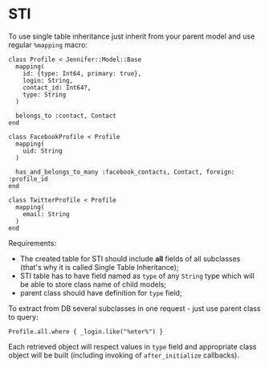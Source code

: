 # STI

To use single table inheritance just inherit from your parent model and use regular `%mapping` macro:

```crystal
class Profile < Jennifer::Model::Base
  mapping(
    id: {type: Int64, primary: true},
    login: String,
    contact_id: Int64?,
    type: String
  )

  belongs_to :contact, Contact
end

class FacebookProfile < Profile
  mapping(
    uid: String
  )

  has_and_belongs_to_many :facebook_contacts, Contact, foreign: :profile_id
end

class TwitterProfile < Profile
  mapping(
    email: String
  )
end
```

Requirements:

- The created table for STI should include **all** fields of all subclasses (that's why it is called Single Table Inheritance);
- STI table has to have field named as `type` of any `String` type which will be able to store class name of child models;
- parent class should have definition for `type` field;

To extract from DB several subclasses in one request - just use parent class to query:

```crystal
Profile.all.where { _login.like("%eter%") }
```

Each retrieved object will respect values in `type` field and appropriate class object will be built (including invoking of `after_initialize` callbacks).
